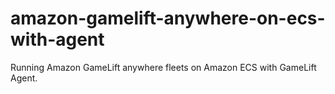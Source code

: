 # amazon-gamelift-anywhere-on-ecs-with-agent
Running Amazon GameLift anywhere fleets on Amazon ECS with GameLift Agent.
